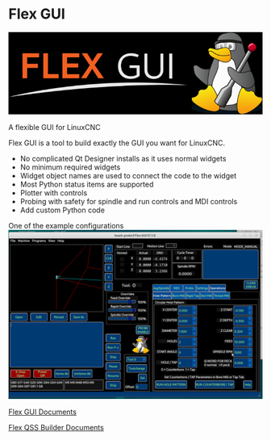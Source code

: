 # Flex GUI

<img src='./images/FlexGUI-blackbg.png'>

A flexible GUI for LinuxCNC

Flex GUI is a tool to build exactly the GUI you want for LinuxCNC.

* No complicated Qt Designer installs as it uses normal widgets
* No minimum required widgets
* Widget object names are used to connect the code to the widget
* Most Python status items are supported
* Plotter with controls
* Probing with safety for spindle and run controls and MDI controls
* Add custom Python code

One of the example configurations
<img src='./images/touch-probe3.png'>

[Flex GUI Documents](https://gnipsel.com/linuxcnc/flexgui/index.html)

[Flex QSS Builder Documents](https://gnipsel.com/linuxcnc/flexqss/index.html)
